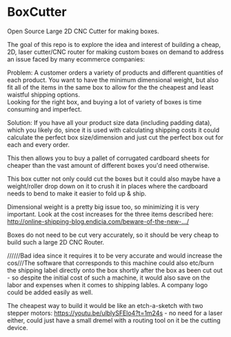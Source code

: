# BoxCutter
Open Source Large 2D CNC Cutter for making boxes. 

The goal of this repo is to explore the idea and interest of building a cheap, 2D, laser cutter/CNC router for making custom boxes on demand to address an issue faced by many ecommerce companies:

Problem: A customer orders a variety of products and different quantities of each product. You want to have the minimum dimensional weight, but also fit all of the items in the same box to allow for the the cheapest and least waistful shipping options.  
Looking for the right box, and buying a lot of variety of boxes is time consuming and imperfect.

Solution: If you have all your product size data (including padding data), which you likely do, since it is used with calculating shipping costs it could calculate the perfect box size/dimension and just cut the perfect box out for each and every order.

This then allows you to buy a pallet of corrugated cardboard sheets for cheaper than the vast amount of different boxes you'd need otherwise. 

This box cutter not only could cut the boxes but it could also maybe have a weight/roller drop down on it to crush it in places where the cardboard  needs to bend to make it easier to fold up & ship.

Dimensional weight is a pretty big issue too, so minimizing it is very important. Look at the cost increases for the three items described here: http://online-shipping-blog.endicia.com/beware-of-the-new-…/

Boxes do not need to be cut very accurately, so it should be very cheap to build such a large 2D CNC Router. 

//////Bad idea since it requires it to be very accurate and would increase the cos///The software that corresponds to this machine could also etc/burn the shipping label directly onto the box shortly after the box as been cut out - so despite the initial cost of such a machine, it would also save on the labor and expenses when it comes to shipping lables. A company logo could be added easily as well. 

The cheapest way to build it would be like an etch-a-sketch with two stepper motors: https://youtu.be/ulblySFElo4?t=1m24s - no need for a laser either, could just have a small dremel with a routing tool on it be the cutting device. 

